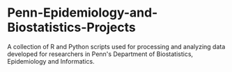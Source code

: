 # Penn-Epidemiology-and-Biostatistics-Projects

A collection of R and Python scripts used for processing and analyzing data developed for researchers in Penn's Department of Biostatistics, Epidemiology and Informatics.
